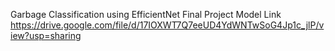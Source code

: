 Garbage Classification using EfficientNet
Final Project Model Link
https://drive.google.com/file/d/17IOXWT7Q7eeUD4YdWNTwSoG4Jp1c_jlP/view?usp=sharing
